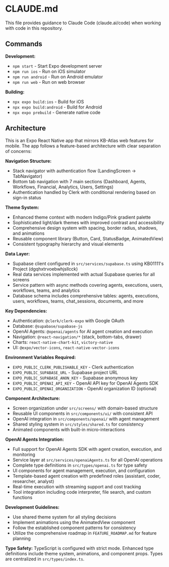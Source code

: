 # CLAUDE.md

This file provides guidance to Claude Code (claude.ai/code) when working with code in this repository.

## Commands

**Development:**
- `npm start` - Start Expo development server
- `npm run ios` - Run on iOS simulator  
- `npm run android` - Run on Android emulator
- `npm run web` - Run on web browser

**Building:**
- `npx expo build:ios` - Build for iOS
- `npx expo build:android` - Build for Android
- `npx expo prebuild` - Generate native code

## Architecture

This is an Expo React Native app that mirrors KB-Atlas web features for mobile. The app follows a feature-based architecture with clear separation of concerns:

**Navigation Structure:**
- Stack navigator with authentication flow (LandingScreen → TabNavigator)
- Bottom tab navigation with 7 main sections (Dashboard, Agents, Workflows, Financial, Analytics, Users, Settings)
- Authentication handled by Clerk with conditional rendering based on sign-in status

**Theme System:**
- Enhanced theme context with modern Indigo/Pink gradient palette
- Sophisticated light/dark themes with improved contrast and accessibility
- Comprehensive design system with spacing, border radius, shadows, and animations
- Reusable component library (Button, Card, StatusBadge, AnimatedView)
- Consistent typography hierarchy and visual elements

**Data Layer:**
- Supabase client configured in `src/services/supabase.ts` using KB01111's Project (dgqhxtrvoebwhjsllcck)
- Real data services implemented with actual Supabase queries for all screens
- Service pattern with async methods covering agents, executions, users, workflows, teams, and analytics
- Database schema includes comprehensive tables: agents, executions, users, workflows, teams, chat_sessions, documents, and more

**Key Dependencies:**
- Authentication: `@clerk/clerk-expo` with Google OAuth
- Database: `@supabase/supabase-js`
- OpenAI Agents: `@openai/agents` for AI agent creation and execution
- Navigation: `@react-navigation/*` (stack, bottom-tabs, drawer)
- Charts: `react-native-chart-kit`, `victory-native`
- UI: `@expo/vector-icons`, `react-native-vector-icons`

**Environment Variables Required:**
- `EXPO_PUBLIC_CLERK_PUBLISHABLE_KEY` - Clerk authentication
- `EXPO_PUBLIC_SUPABASE_URL` - Supabase project URL  
- `EXPO_PUBLIC_SUPABASE_ANON_KEY` - Supabase anonymous key
- `EXPO_PUBLIC_OPENAI_API_KEY` - OpenAI API key for OpenAI Agents SDK
- `EXPO_PUBLIC_OPENAI_ORGANIZATION` - OpenAI organization ID (optional)

**Component Architecture:**
- Screen organization under `src/screens/` with domain-based structure
- Reusable UI components in `src/components/ui/` with consistent API
- OpenAI integration in `src/components/openai/` with agent management
- Shared styling system in `src/styles/shared.ts` for consistency
- Animated components with built-in micro-interactions

**OpenAI Agents Integration:**
- Full support for OpenAI Agents SDK with agent creation, execution, and monitoring
- Service layer at `src/services/openaiAgents.ts` for all OpenAI operations
- Complete type definitions in `src/types/openai.ts` for type safety
- UI components for agent management, execution, and configuration
- Template-based agent creation with predefined roles (assistant, coder, researcher, analyst)
- Real-time execution with streaming support and cost tracking
- Tool integration including code interpreter, file search, and custom functions

**Development Guidelines:**
- Use shared theme system for all styling decisions
- Implement animations using the AnimatedView component
- Follow the established component patterns for consistency
- Utilize the comprehensive roadmap in `FEATURE_ROADMAP.md` for feature planning

**Type Safety:**
TypeScript is configured with strict mode. Enhanced type definitions include theme system, animations, and component props. Types are centralized in `src/types/index.ts`.